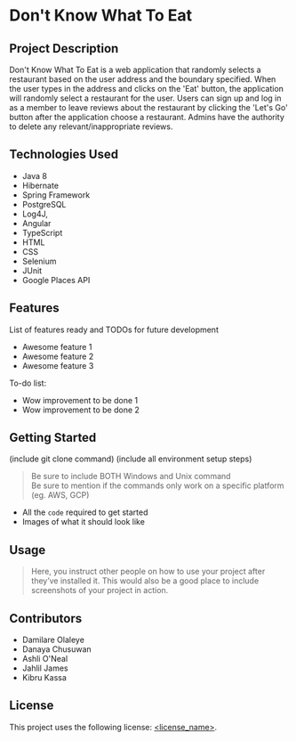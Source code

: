 # Don't Know What To Eat

## Project Description

Don't Know What To Eat is a web application that randomly selects a restaurant based on the user address and the boundary specified. When the user types in the address and clicks on the 'Eat' button, the application will randomly select a restaurant for the user. Users can sign up and log in as a member to leave reviews about the restaurant by clicking the 'Let's Go' button after the application choose a restaurant. Admins have the authority to delete any relevant/inappropriate reviews.

## Technologies Used

-  Java 8
-  Hibernate
-  Spring Framework
-  PostgreSQL
-  Log4J,
-  Angular
-  TypeScript
-  HTML
-  CSS
-  Selenium
-  JUnit
-  Google Places API

## Features

List of features ready and TODOs for future development

- Awesome feature 1
- Awesome feature 2
- Awesome feature 3

To-do list:

- Wow improvement to be done 1
- Wow improvement to be done 2

## Getting Started

(include git clone command)
(include all environment setup steps)

> Be sure to include BOTH Windows and Unix command  
> Be sure to mention if the commands only work on a specific platform (eg. AWS, GCP)

- All the `code` required to get started
- Images of what it should look like

## Usage

> Here, you instruct other people on how to use your project after they’ve installed it. This would also be a good place to include screenshots of your project in action.

## Contributors

- Damilare Olaleye
- Danaya Chusuwan
- Ashli O'Neal
- Jahlil James
- Kibru Kassa

## License

This project uses the following license: [<license_name>](link).
